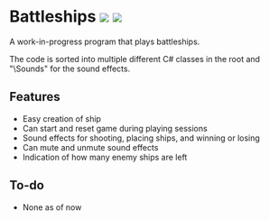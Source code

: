# Battleships ![](https://img.shields.io/badge/dependencies-up%20to%20date-yellow) ![](https://img.shields.io/badge/.Net%20version-6.0-blue)

A work-in-progress program that plays battleships.

The code is sorted into multiple different C# classes in the root and "\Sounds" for the sound effects.

## Features

- Easy creation of ship
- Can start and reset game during playing sessions
- Sound effects for shooting, placing ships, and winning or losing
- Can mute and unmute sound effects
- Indication of how many enemy ships are left

## To-do

- None as of now
